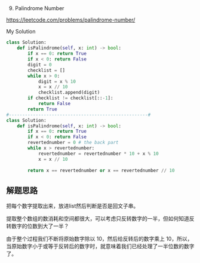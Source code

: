 ##
9. Palindrome Number

https://leetcode.com/problems/palindrome-number/

My Solution

```python
class Solution:
    def isPalindrome(self, x: int) -> bool:
        if x == 0: return True
        if x < 0: return False 
        digit = 0
        checklist = []
        while x > 0:
            digit = x % 10
            x = x // 10
            checklist.append(digit)
        if checklist != checklist[::-1]: 
            return False
        return True
#----------------------------------------------------#
class Solution:
    def isPalindrome(self, x: int) -> bool:
        if x == 0: return True
        if x < 0: return False 
        revertednumber = 0 # the back part
        while x > revertednumber:
            revertednumber = revertednumber * 10 + x % 10
            x = x // 10
        
        return x == revertednumber or x == revertednumber // 10
```
## 解题思路
把每个数字提取出来，放进list然后判断是否是回文子串。

提取整个数组的数消耗和空间都很大，可以考虑只反转数字的一半，但如何知道反转数字的位数到大了一半？

由于整个过程我们不断将原始数字除以 10，然后给反转后的数字乘上 10，所以，当原始数字小于或等于反转后的数字时，就意味着我们已经处理了一半位数的数字了。
